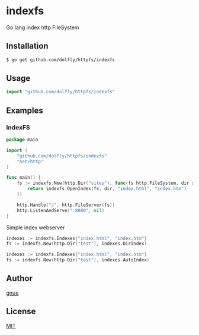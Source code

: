 # indexfs

Go lang index http.FileSystem

## Installation

```sh
$ go get github.com/dolfly/httpfs/indexfs
```

## Usage

```go
import "github.com/dolfly/httpfs/indexfs"
```

## Examples

### IndexFS

```go
package main

import (
	"github.com/dolfly/httpfs/indexfs"
	"net/http"
)

func main() {
	fs := indexfs.New(http.Dir("sites"), func(fs http.FileSystem, dir string) (http.File, error) {
		return indexfs.OpenIndex(fs, dir, "index.html", "index.htm")
	})

	http.Handle("/", http.FileServer(fs))
	http.ListenAndServe(":8080", nil)
}

```

Simple index webserver

```go
indexes := indexfs.Indexes{"index.html", "index.htm"}
fs := indexfs.New(http.Dir("test"), indexes.DirIndex)
```

```go
indexes := indexfs.Indexes{"index.html", "index.htm"}
fs := indexfs.New(http.Dir("test"), indexes.AutoIndex)
```

## Author

[gnue](https://github.com/dolfly)

## License

[MIT](LICENSE.txt)

